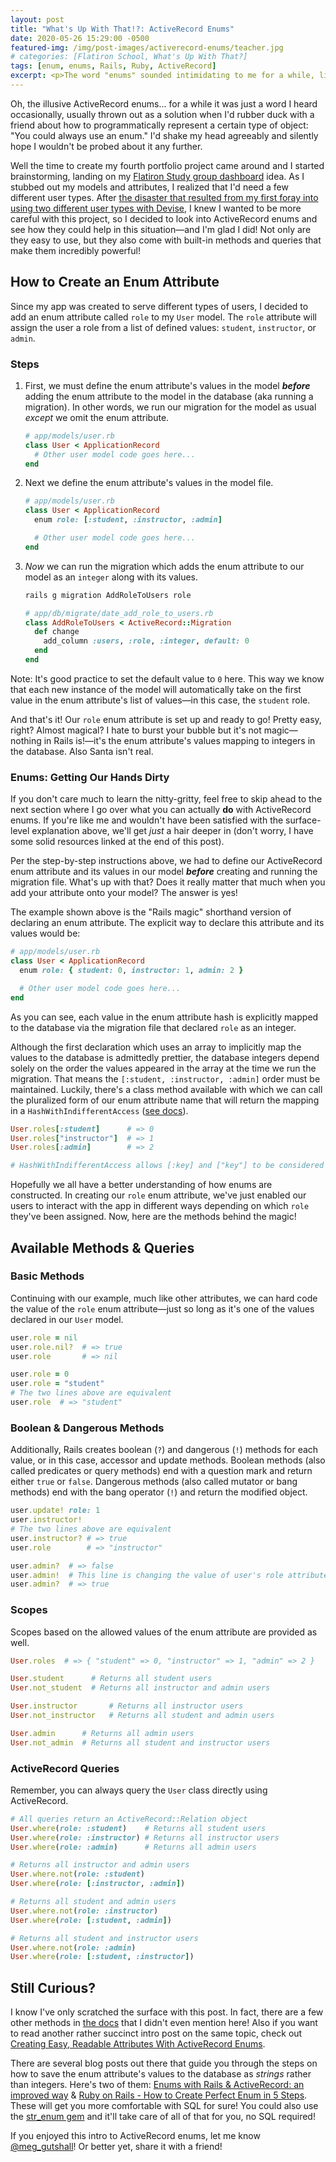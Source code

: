 ```yaml
---
layout: post
title: "What's Up With That!?: ActiveRecord Enums"
date: 2020-05-26 15:29:00 -0500
featured-img: /img/post-images/activerecord-enums/teacher.jpg
# categories: [Flatiron School, What's Up With That?]
tags: [enum, enums, Rails, Ruby, ActiveRecord]
excerpt: <p>The word "enums" sounded intimidating to me for a while, like something everyone knew about and I somehow missed that day in class. But after digging into the docs (Read the docs!), I've found they're simple to set up and have handy methods that come built right in!</p>
---
```


Oh, the illusive ActiveRecord enums... for a while it was just a word I heard occasionally, usually thrown out as a solution when I'd rubber duck with a friend about how to programmatically represent a certain type of object: "You could always use an enum." I'd shake my head agreeably and silently hope I wouldn't be probed about it any further.

Well the time to create my fourth portfolio project came around and I started brainstorming, landing on my [Flatiron Study group dashboard][Everyday Inspiration] idea. As I stubbed out my models and attributes, I realized that I'd need a few different user types. After [the disaster that resulted from my first foray into using two different user types with Devise][Knowing When to Quit], I knew I wanted to be more careful with this project, so I decided to look into ActiveRecord enums and see how they could help in this situation—and I'm glad I did! Not only are they easy to use, but they also come with built-in methods and queries that make them incredibly powerful!

## How to Create an Enum Attribute

Since my app was created to serve different types of users, I decided to add an enum attribute called `role` to my `User` model. The `role` attribute will assign the user a role from a list of defined values: `student`, `instructor`, or `admin`.

### Steps

1. First, we must define the enum attribute's values in the model ***before*** adding the enum attribute to the model in the database (aka running a migration). In other words, we run our migration for the model as usual *except* we omit the enum attribute.

    ```ruby
    # app/models/user.rb
    class User < ApplicationRecord
      # Other user model code goes here...
    end
    ```

2. Next we define the enum attribute's values in the model file.

    ```ruby
    # app/models/user.rb
    class User < ApplicationRecord
      enum role: [:student, :instructor, :admin]

      # Other user model code goes here...
    end
    ```

3. *Now* we can run the migration which adds the enum attribute to our model as an `integer` along with its values.

    ```bash
    rails g migration AddRoleToUsers role
    ```

    ```ruby
    # app/db/migrate/date_add_role_to_users.rb
    class AddRoleToUsers < ActiveRecord::Migration
      def change
        add_column :users, :role, :integer, default: 0
      end
    end
    ```

<aside class="note">
  <p>
    <span class="teal ital">Note:</span>
    <span class="ital">It's good practice to set the default value to <code class="highlighter-rouge language-plaintext">0</code> here. This way we know that each new instance of the model will automatically take on the first value in the enum attribute's list of values—in this case, the <code class="highlighter-rouge language-plaintext">student</code> role.</span>
  </p>
</aside>

And that's it! Our `role` enum attribute is set up and ready to go! Pretty easy, right? Almost magical? I hate to burst your bubble but it's not magic—nothing in Rails is!—it's the enum attribute's values mapping to integers in the database. Also Santa isn't real.

### Enums: Getting Our Hands Dirty

If you don't care much to learn the nitty-gritty, feel free to skip ahead to the next section where I go over what you can actually **do** with ActiveRecord enums. If you're like me and wouldn't have been satisfied with the surface-level explanation above, we'll get *just* a hair deeper in (don't worry, I have some solid resources linked at the end of this post).

Per the step-by-step instructions above, we had to define our ActiveRecord enum attribute and its values in our model ***before*** creating and running the migration file. What's up with that? Does it really matter that much when you add your attribute onto your model? The answer is yes!

The example shown above is the "Rails magic" shorthand version of declaring an enum attribute. The explicit way to declare this attribute and its values would be:

```ruby
# app/models/user.rb
class User < ApplicationRecord
  enum role: { student: 0, instructor: 1, admin: 2 }

  # Other user model code goes here...
end
```

As you can see, each value in the enum attribute hash is explicitly mapped to the database via the migration file that declared `role` as an integer.

Although the first declaration which uses an array to implicitly map the values to the database is admittedly prettier, the database integers depend solely on the order the values appeared in the array at the time we run the migration. That means the `[:student, :instructor, :admin]` order must be maintained. Luckily, there's a class method available with which we can call the pluralized form of our enum attribute name that will return the mapping in a `HashWithIndifferentAccess` ([see docs][HashWithIndifferentAccess]).

```ruby
User.roles[:student]      # => 0
User.roles["instructor"]  # => 1
User.roles[:admin]        # => 2

# HashWithIndifferentAccess allows [:key] and ["key"] to be considered equal.
```

Hopefully we all have a better understanding of how enums are constructed. In creating our `role` enum attribute, we've just enabled our users to interact with the app in different ways depending on which `role` they've been assigned. Now, here are the methods behind the magic!

## Available Methods & Queries

### Basic Methods

Continuing with our example, much like other attributes, we can hard code the value of the `role` enum attribute—just so long as it's one of the values declared in our `User` model.

```ruby
user.role = nil
user.role.nil?  # => true
user.role       # => nil

user.role = 0
user.role = "student"
# The two lines above are equivalent
user.role  # => "student"
```

### Boolean & Dangerous Methods

Additionally, Rails creates boolean (`?`) and dangerous (`!`) methods for each value, or in this case, accessor and update methods. Boolean methods (also called predicates or query methods) end with a question mark and return either `true` or `false`. Dangerous methods (also called mutator or bang methods) end with the bang operator (`!`) and return the modified object.

```ruby
user.update! role: 1
user.instructor!
# The two lines above are equivalent
user.instructor? # => true
user.role        # => "instructor"

user.admin?  # => false
user.admin!  # This line is changing the value of user's role attribute from instructor to admin
user.admin?  # => true
```

### Scopes

Scopes based on the allowed values of the enum attribute are provided as well.

```ruby
User.roles  # => { "student" => 0, "instructor" => 1, "admin" => 2 }

User.student      # Returns all student users
User.not_student  # Returns all instructor and admin users

User.instructor       # Returns all instructor users
User.not_instructor   # Returns all student and admin users

User.admin      # Returns all admin users
User.not_admin  # Returns all student and instructor users
```

### ActiveRecord Queries

Remember, you can always query the `User` class directly using ActiveRecord.

```ruby
# All queries return an ActiveRecord::Relation object
User.where(role: :student)    # Returns all student users
User.where(role: :instructor) # Returns all instructor users
User.where(role: :admin)      # Returns all admin users

# Returns all instructor and admin users
User.where.not(role: :student)
User.where(role: [:instructor, :admin])

# Returns all student and admin users
User.where.not(role: :instructor)
User.where(role: [:student, :admin])

# Returns all student and instructor users
User.where.not(role: :admin)
User.where(role: [:student, :instructor])
```

## Still Curious?

I know I've only scratched the surface with this post. In fact, there are a few other methods in [the docs][Enum] that I didn't even mention here! Also if you want to read another rather succinct intro post on the same topic, check out [Creating Easy, Readable Attributes With ActiveRecord Enums].

There are several blog posts out there that guide you through the steps on how to save the enum attribute's values to the database as *strings* rather than integers. Here's two of them: [Enums with Rails & ActiveRecord: an improved way] & [Ruby on Rails - How to Create Perfect Enum in 5 Steps]. These will get you more comfortable with SQL for sure! You could also use the [str_enum gem] and it'll take care of all of that for you, no SQL required!

If you enjoyed this intro to ActiveRecord enums, let me know [@meg_gutshall](https://twitter.com/meg_gutshall)! Or better yet, share it with a friend!

<!-- All Hyperlinks -->
<!-- Backlinks -->
[Everyday Inspiration]: https://meghangutshall.com/2020/11/16/everyday_inspiration/
[Knowing When to Quit]: https://meghangutshall.com/2019/08/17/knowing_when_to_quit
<!-- Docs -->
[HashWithIndifferentAccess]: https://api.rubyonrails.org/classes/ActiveSupport/HashWithIndifferentAccess.html
[Enum]: https://api.rubyonrails.org/classes/ActiveRecord/Enum.html
<!-- Resources -->
[Creating Easy, Readable Attributes With ActiveRecord Enums]: https://www.justinweiss.com/articles/creating-easy-readable-attributes-with-activerecord-enums/
[Enums with Rails & ActiveRecord: an improved way]: https://sipsandbits.com/2018/04/30/using-database-native-enums-with-rails/
[Ruby on Rails - How to Create Perfect Enum in 5 Steps]: https://naturaily.com/blog/ruby-on-rails-enum
[str_enum gem]: https://github.com/ankane/str_enum

